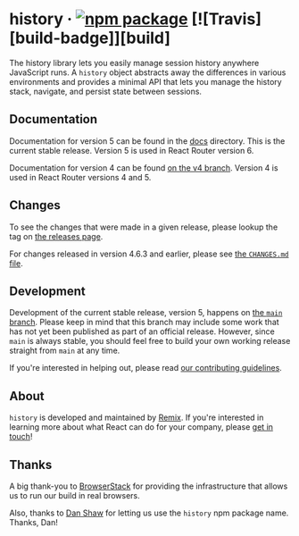 # history &middot; [![npm package][npm-badge]][npm] [![Travis][build-badge]][build]

[npm-badge]: https://img.shields.io/npm/v/history.svg?style=flat-square
[npm]: https://www.npmjs.org/package/history

The history library lets you easily manage session history anywhere JavaScript runs. A `history` object abstracts away the differences in various environments and provides a minimal API that lets you manage the history stack, navigate, and persist state between sessions.

## Documentation

Documentation for version 5 can be found in the [docs](docs) directory. This is the current stable release. Version 5 is used in React Router version 6.

Documentation for version 4 can be found [on the v4 branch](https://github.com/remix-run/history/tree/v4/docs). Version 4 is used in React Router versions 4 and 5.

## Changes

To see the changes that were made in a given release, please lookup the tag on [the releases page](https://github.com/remix-run/history/releases).

For changes released in version 4.6.3 and earlier, please see [the `CHANGES.md` file](https://github.com/remix-run/history/blob/845d690c5576c7f55ecbe14babe0092e8e5bc2bb/CHANGES.md).

## Development

Development of the current stable release, version 5, happens on [the `main` branch](https://github.com/remix-run/history/tree/main). Please keep in mind that this branch may include some work that has not yet been published as part of an official release. However, since `main` is always stable, you should feel free to build your own working release straight from `main` at any time.

If you're interested in helping out, please read [our contributing guidelines](CONTRIBUTING.md).

## About

`history` is developed and maintained by [Remix](https://remix.run). If you're interested in learning more about what React can do for your company, please [get in touch](mailto:hello@remix.run)!

## Thanks

A big thank-you to [BrowserStack](https://www.browserstack.com/) for providing the infrastructure that allows us to run our build in real browsers.

Also, thanks to [Dan Shaw](https://www.npmjs.com/~dshaw) for letting us use the `history` npm package name. Thanks, Dan!

